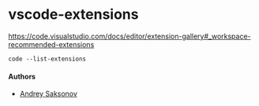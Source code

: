 # vscode-extensions

https://code.visualstudio.com/docs/editor/extension-gallery#_workspace-recommended-extensions

```
code --list-extensions
```

#### Authors
* [Andrey Saksonov](https://saksonov.me)
